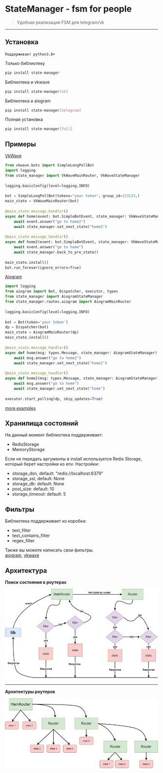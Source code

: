 # StateManager - fsm for people
> Удобная реализация FSM для telegram/vk
___
## Установка
`Поддерживает python3.8+`

Только библиотеку
```sh
pip install state-manager
```
Библиотека и vkwave
```sh
pip install state-manager[vk]
```
Библиотека и aiogram
```sh
pip install state-manager[telegram]
```
Полная установка
```sh
pip install state-manager[full]
```

## Примеры

[VkWave](https://github.com/fscdev/vkwave)
```python
from vkwave.bots import SimpleLongPollBot
import logging
from state_manager import VkWaveMainRouter, VkWaveStateManager

logging.basicConfig(level=logging.INFO)

bot = SimpleLongPollBot(tokens="your token", group_id=123123,)
main_state = VkWaveMainRouter(bot)

@main_state.message_handler()
async def home(event: bot.SimpleBotEvent, state_manager: VkWaveStateManager):
    await event.answer("go to home2")
    await state_manager.set_next_state("home2")

@main_state.message_handler()
async def home2(event: bot.SimpleBotEvent, state_manager: VkWaveStateManager):
    await event.answer("go to home")
    await state_manager.back_to_pre_state()

main_state.install()
bot.run_forever(ignore_errors=True)
```
[Aiogram](https://github.com/aiogram/aiogram/)
```python
import logging
from aiogram import Bot, Dispatcher, executor, types
from state_manager import AiogramStateManager
from state_manager.routes.aiogram import AiogramMainRouter

logging.basicConfig(level=logging.INFO)

bot = Bot(token='your token')
dp = Dispatcher(bot)
main_state = AiogramMainRouter(dp)
main_state.install()

@main_state.message_handler()
async def home(msg: types.Message, state_manager: AiogramStateManager):
    await msg.answer("go to home2")
    await state_manager.set_next_state("home2")

@main_state.message_handler()
async def home2(msg: types.Message, state_manager: AiogramStateManager):
    await msg.answer("go to home")
    await state_manager.set_next_state("home")

executor.start_polling(dp, skip_updates=True)
```
[more examples](https://github.com/Bloodielie/state_manager/tree/master/examples)

## Хранилища состояний
На данный момент библиотека поддерживает:
- RedisStorage
- MemoryStorage

Если не передать аргументы в install используется Redis Storage, который берет настройки из env.
Настройки:
- storage_dsn, default: "redis://localhost:6379"
- storage_ssl, default: None
- storage_db: default: None
- pool_size: default: 10
- storage_timeout: default: 5

## Фильтры
Библиотека поддерживает из коробки:
- text_filter
- text_contains_filter
- regex_filter

Также вы можете написать свои фильтры.  
[aiogram](https://github.com/Bloodielie/state_manager/tree/master/examples/aiogram/their_filters.py), [vkwave](https://github.com/Bloodielie/state_manager/tree/master/examples/vkwave/their_filters.py)


## Архитектура

**Поиск состояния в роутерах**

![alt text](images/architecture_1.png)
___
**Архитектуры роутеров**

![alt text](images/architecture_2.png)
